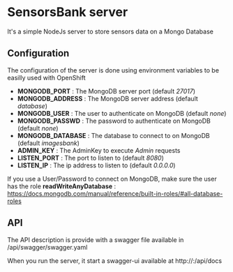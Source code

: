 # SensorsBank server

It's a simple NodeJs server to store sensors data on a Mongo Database

## Configuration

The configuration of the server is done using environment variables to be easilly used with OpenShift

- **MONGODB_PORT** : The MongoDB server port (default *27017*)
- **MONGODB_ADDRESS** : The MongoDB server address (default *database*)
- **MONGODB_USER** : The user to authenticate on MongoDB (default *none*)
- **MONGODB_PASSWD** : The password to authenticate on MongoDB (default *none*)
- **MONGODB_DATABASE** : The database to connect to on MongoDB (default *imagesbank*)
- **ADMIN_KEY** : The AdminKey to execute *Admin* requests
- **LISTEN_PORT** : The port to listen to (default *8080*)
- **LISTEN_IP** : The ip address to listen to (default *0.0.0.0*)

If you use a User/Password to connect on MongoDB, make sure the user has the role **readWriteAnyDatabase** : https://docs.mongodb.com/manual/reference/built-in-roles/#all-database-roles

## API

The API description is provide with a swagger file available in /api/swagger/swagger.yaml

When you run the server, it start a swagger-ui available at http://<server ip>:<server port>/api/docs
